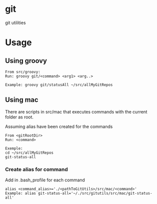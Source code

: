 git
===

git utilities

# Usage #

## Using groovy ##

    From src/groovy:
    Run: groovy git/<command> <arg1> <arg..>

    Example: groovy git/statusAll ~/src/allMyGitRepos

## Using mac ##

There are scripts in src/mac that executes commands with the current folder as root.

Assuming alias have been created for the commands

    From <gitRootDir>
    Run: <command>

    Exemple:
    cd ~/src/allMyGitRepos
    git-status-all

### Create alias for command ###

Add in .bash_profile for each command

    alias <command_alias>='./<pathToGitUtils>/src/mac/<command>'
    Example: alias git-status-all='~/./src/gitutils/src/mac/git-status-all'




